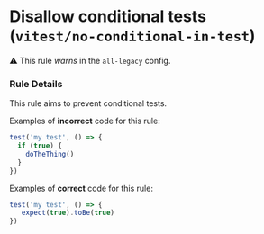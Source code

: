 # Disallow conditional tests (`vitest/no-conditional-in-test`)

⚠️ This rule _warns_ in the `all-legacy` config.

<!-- end auto-generated rule header -->
### Rule Details

This rule aims to prevent conditional tests.

Examples of **incorrect** code for this rule:

```js
test('my test', () => {
  if (true) {
	doTheThing()
  }
})
```

Examples of **correct** code for this rule:

```js
test('my test', () => {
   expect(true).toBe(true)
})
```
